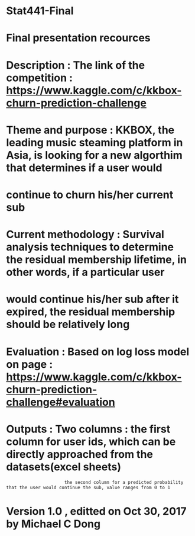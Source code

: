 # Stat441-Final
# Final presentation recources
# Description : The link of the competition : https://www.kaggle.com/c/kkbox-churn-prediction-challenge
# Theme and purpose : KKBOX, the leading music steaming platform in Asia, is looking for a new algorthim that determines if a user would
#                     continue to churn his/her current sub
# Current methodology : Survival analysis techniques to determine the residual membership lifetime, in other words, if a particular user 
#                     would continue his/her sub after it expired, the residual membership should be relatively long
# Evaluation : Based on log loss model on page : https://www.kaggle.com/c/kkbox-churn-prediction-challenge#evaluation
# Outputs : Two columns : the first column for user ids, which can be directly approached from the datasets(excel sheets)
                          the second column for a predicted probability that the user would continue the sub, value ranges from 0 to 1
# Version 1.0 , editted on Oct 30, 2017 by Michael C Dong

